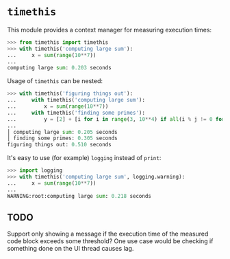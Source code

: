 # `timethis`

This module provides a context manager for measuring execution times:

```python
>>> from timethis import timethis
>>> with timethis('computing large sum'):
...     x = sum(range(10**7))
...
computing large sum: 0.203 seconds
```

Usage of `timethis` can be nested:

```python
>>> with timethis('figuring things out'):
...     with timethis('computing large sum'):
...         x = sum(range(10**7))
...     with timethis('finding some primes'):
...         y = [2] + [i for i in range(3, 10**4) if all(i % j != 0 for j in range(2, i // 2 + 1))]
...
│ computing large sum: 0.205 seconds
│ finding some primes: 0.305 seconds
figuring things out: 0.510 seconds
```

It's easy to use (for example) `logging` instead of `print`:

```python
>>> import logging
>>> with timethis('computing large sum', logging.warning):
...     x = sum(range(10**7))
...
WARNING:root:computing large sum: 0.218 seconds
```

[1]: https://docs.python.org/3/glossary.html#term-context-manager
[2]: https://docs.python.org/3/reference/compound_stmts.html#with
[3]: https://docs.python.org/3/reference/datamodel.html#context-managers
[4]: https://docs.python.org/3/library/timeit.html
[5]: https://github.com/dabeaz/python-cookbook/blob/master/src/14/profiling_and_timing_your_program/timethis.py
[6]: https://github.com/jasonamyers/python-class/blob/master/timethis.py

## TODO

Support only showing a message if the execution time of the measured code block exceeds
some threshold?  One use case would be checking if something done on the UI thread causes
lag.
